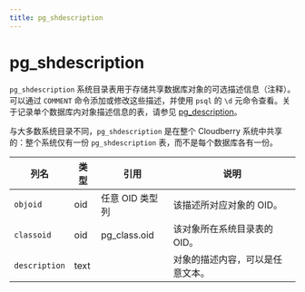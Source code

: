```yaml
---
title: pg_shdescription
---
```


# pg_shdescription

`pg_shdescription` 系统目录表用于存储共享数据库对象的可选描述信息（注释）。可以通过 `COMMENT` 命令添加或修改这些描述，并使用 `psql` 的 `\d` 元命令查看。关于记录单个数据库内对象描述信息的表，请参见 [pg_description](./pg-description.md)。

与大多数系统目录不同，`pg_shdescription` 是在整个 Cloudberry 系统中共享的：整个系统仅有一份 `pg_shdescription` 表，而不是每个数据库各有一份。

| 列名          | 类型       | 引用                          | 说明                                                                 |
|---------------|------------|-------------------------------|----------------------------------------------------------------------|
| `objoid`      | oid        | 任意 OID 类型列               | 该描述所对应对象的 OID。                                             |
| `classoid`    | oid        | pg_class.oid                  | 该对象所在系统目录表的 OID。                                         |
| `description` | text       |                               | 对象的描述内容，可以是任意文本。                                     |
